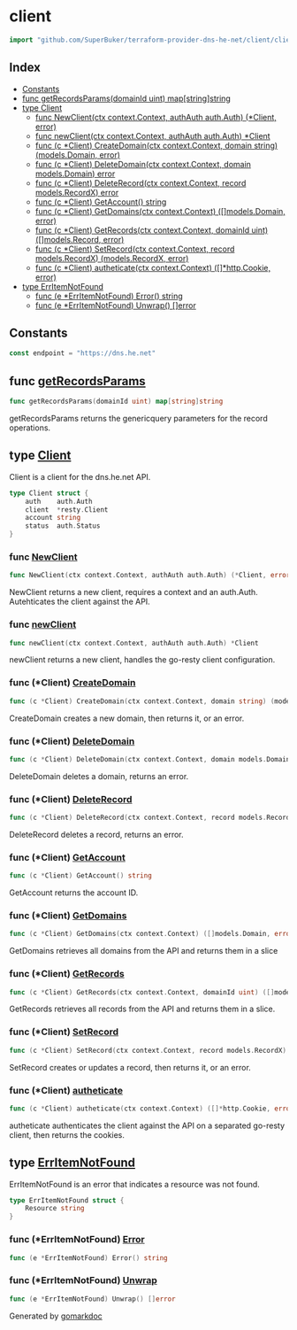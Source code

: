 <!-- Code generated by gomarkdoc. DO NOT EDIT -->

# client

```go
import "github.com/SuperBuker/terraform-provider-dns-he-net/client/client"
```

## Index

- [Constants](<#constants>)
- [func getRecordsParams(domainId uint) map[string]string](<#func-getrecordsparams>)
- [type Client](<#type-client>)
  - [func NewClient(ctx context.Context, authAuth auth.Auth) (*Client, error)](<#func-newclient>)
  - [func newClient(ctx context.Context, authAuth auth.Auth) *Client](<#func-newclient>)
  - [func (c *Client) CreateDomain(ctx context.Context, domain string) (models.Domain, error)](<#func-client-createdomain>)
  - [func (c *Client) DeleteDomain(ctx context.Context, domain models.Domain) error](<#func-client-deletedomain>)
  - [func (c *Client) DeleteRecord(ctx context.Context, record models.RecordX) error](<#func-client-deleterecord>)
  - [func (c *Client) GetAccount() string](<#func-client-getaccount>)
  - [func (c *Client) GetDomains(ctx context.Context) ([]models.Domain, error)](<#func-client-getdomains>)
  - [func (c *Client) GetRecords(ctx context.Context, domainId uint) ([]models.Record, error)](<#func-client-getrecords>)
  - [func (c *Client) SetRecord(ctx context.Context, record models.RecordX) (models.RecordX, error)](<#func-client-setrecord>)
  - [func (c *Client) autheticate(ctx context.Context) ([]*http.Cookie, error)](<#func-client-autheticate>)
- [type ErrItemNotFound](<#type-erritemnotfound>)
  - [func (e *ErrItemNotFound) Error() string](<#func-erritemnotfound-error>)
  - [func (e *ErrItemNotFound) Unwrap() []error](<#func-erritemnotfound-unwrap>)


## Constants

```go
const endpoint = "https://dns.he.net"
```

## func [getRecordsParams](<https://github.com/SuperBuker/terraform-provider-dns-he-net/tree/master/common/client/client/blob/master/client/client/records.go#L15>)

```go
func getRecordsParams(domainId uint) map[string]string
```

getRecordsParams returns the genericquery parameters for the record operations.

## type [Client](<https://github.com/SuperBuker/terraform-provider-dns-he-net/tree/master/common/client/client/blob/master/client/client/client.go#L20-L25>)

Client is a client for the dns.he.net API.

```go
type Client struct {
    auth    auth.Auth
    client  *resty.Client
    account string
    status  auth.Status
}
```

### func [NewClient](<https://github.com/SuperBuker/terraform-provider-dns-he-net/tree/master/common/client/client/blob/master/client/client/client.go#L29>)

```go
func NewClient(ctx context.Context, authAuth auth.Auth) (*Client, error)
```

NewClient returns a new client, requires a context and an auth.Auth. Autehticates the client against the API.

### func [newClient](<https://github.com/SuperBuker/terraform-provider-dns-he-net/tree/master/common/client/client/blob/master/client/client/client.go#L54>)

```go
func newClient(ctx context.Context, authAuth auth.Auth) *Client
```

newClient returns a new client, handles the go\-resty client configuration.

### func \(\*Client\) [CreateDomain](<https://github.com/SuperBuker/terraform-provider-dns-he-net/tree/master/common/client/client/blob/master/client/client/domains.go#L33>)

```go
func (c *Client) CreateDomain(ctx context.Context, domain string) (models.Domain, error)
```

CreateDomain creates a new domain, then returns it, or an error.

### func \(\*Client\) [DeleteDomain](<https://github.com/SuperBuker/terraform-provider-dns-he-net/tree/master/common/client/client/blob/master/client/client/domains.go#L63>)

```go
func (c *Client) DeleteDomain(ctx context.Context, domain models.Domain) error
```

DeleteDomain deletes a domain, returns an error.

### func \(\*Client\) [DeleteRecord](<https://github.com/SuperBuker/terraform-provider-dns-he-net/tree/master/common/client/client/blob/master/client/client/records.go#L86>)

```go
func (c *Client) DeleteRecord(ctx context.Context, record models.RecordX) error
```

DeleteRecord deletes a record, returns an error.

### func \(\*Client\) [GetAccount](<https://github.com/SuperBuker/terraform-provider-dns-he-net/tree/master/common/client/client/blob/master/client/client/client.go#L133>)

```go
func (c *Client) GetAccount() string
```

GetAccount returns the account ID.

### func \(\*Client\) [GetDomains](<https://github.com/SuperBuker/terraform-provider-dns-he-net/tree/master/common/client/client/blob/master/client/client/domains.go#L14>)

```go
func (c *Client) GetDomains(ctx context.Context) ([]models.Domain, error)
```

GetDomains retrieves all domains from the API and returns them in a slice

### func \(\*Client\) [GetRecords](<https://github.com/SuperBuker/terraform-provider-dns-he-net/tree/master/common/client/client/blob/master/client/client/records.go#L24>)

```go
func (c *Client) GetRecords(ctx context.Context, domainId uint) ([]models.Record, error)
```

GetRecords retrieves all records from the API and returns them in a slice.

### func \(\*Client\) [SetRecord](<https://github.com/SuperBuker/terraform-provider-dns-he-net/tree/master/common/client/client/blob/master/client/client/records.go#L44>)

```go
func (c *Client) SetRecord(ctx context.Context, record models.RecordX) (models.RecordX, error)
```

SetRecord creates or updates a record, then returns it, or an error.

### func \(\*Client\) [autheticate](<https://github.com/SuperBuker/terraform-provider-dns-he-net/tree/master/common/client/client/blob/master/client/client/client_auth.go#L19>)

```go
func (c *Client) autheticate(ctx context.Context) ([]*http.Cookie, error)
```

autheticate authenticates the client against the API on a separated go\-resty client, then returns the cookies.

## type [ErrItemNotFound](<https://github.com/SuperBuker/terraform-provider-dns-he-net/tree/master/common/client/client/blob/master/client/client/errors.go#L6-L8>)

ErrItemNotFound is an error that indicates a resource was not found.

```go
type ErrItemNotFound struct {
    Resource string
}
```

### func \(\*ErrItemNotFound\) [Error](<https://github.com/SuperBuker/terraform-provider-dns-he-net/tree/master/common/client/client/blob/master/client/client/errors.go#L10>)

```go
func (e *ErrItemNotFound) Error() string
```

### func \(\*ErrItemNotFound\) [Unwrap](<https://github.com/SuperBuker/terraform-provider-dns-he-net/tree/master/common/client/client/blob/master/client/client/errors.go#L14>)

```go
func (e *ErrItemNotFound) Unwrap() []error
```



Generated by [gomarkdoc](<https://github.com/princjef/gomarkdoc>)
